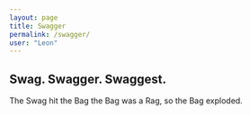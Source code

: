 ```yaml
---
layout: page
title: Swagger
permalink: /swagger/
user: "Leon"
---
```


## Swag. Swagger. Swaggest.

The Swag hit the Bag 
the Bag was a Rag,
so the Bag exploded.
